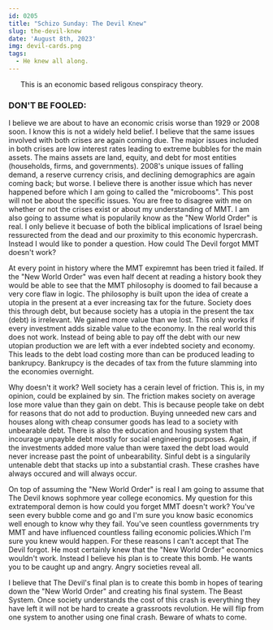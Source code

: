 ```yaml
---
id: 0205
title: "Schizo Sunday: The Devil Knew"
slug: the-devil-knew
date: 'August 8th, 2023'
img: devil-cards.png
tags:
  - He knew all along.
---
```


<p>&nbsp;&nbsp;&nbsp;&nbsp;&nbsp;&nbsp;This is an economic based religous conspiracy theory.

<!--more-->

### DON'T BE FOOLED:

I believe we are about to have an economic crisis worse than 1929 or 2008 soon. I know this is not a widely held belief. I believe that the same issues involved with both crises are again coming due. The major issues included in both crises are low interest rates leading to extreme bubbles for the main assets. The mains assets are land, equity, and debt for most entities (households, firms, and governments). 2008's unique issues of falling demand, a reserve currency crisis, and declining demographics are again coming back; but worse. I believe there is another issue which has never happened before which I am going to called the "microbooms". This post will not be about the specific issues. You are free to disagree with me on whether or not the crises exist or about my understanding of MMT. I am also going to assume what is popularily know as the "New World Order" is real. I only believe it becuase of both the biblical implications of Israel being ressurected from the dead and our proximity to this economic hypercrash. Instead I would like to ponder a question. How could The Devil forgot MMT doesn't work?

At every point in history where the MMT expiremnt has been tried it failed. If the "New World Order" was even half decent at reading a history book they would be able to see that the MMT philosophy is doomed to fail because a very core flaw in logic. The philosophy is built upon the idea of create a utopia in the present at a ever increasing tax for the future. Society does this through debt, but because society has a utopia in the present the tax (debt) is irrelevant. We gained more value than we lost. This only works if every investment adds sizable value to the economy. In the real world this does not work. Instead of being able to pay off the debt with our new utopian production we are left with a ever indebted society and economy. This leads to the debt load costing more than can be produced leading to bankrupcy. Bankrupcy is the decades of tax from the future slamming into the economies overnight.

Why doesn't it work? Well society has a cerain level of friction. This is, in my opinion, could be explained by sin. The friction makes society on average lose more value than they gain on debt. This is because people take on debt for reasons that do not add to production. Buying unneeded new cars and houses along with cheap consumer goods has lead to a society with unbearable debt. There is also the education and housing system that incourage unpayble debt mostly for social engineering purposes. Again, if the investments added more value than were taxed the debt load would never increase past the point of unbearability. Sinful debt is a singularily untenable debt that stacks up into a substantial crash. These crashes have always occured and will always occur.

On top of assuming the "New World Order" is real I am going to assume that The Devil knows sophmore year college economics. My question for this extratemporal demon is how could you forget MMT doesn't work? You've seen every bubble come and go and I'm sure you know basic economics well enough to know why they fail. You've seen countless governments try MMT and have influenced countless failing economic policies.Which I'm sure you knew would happen. For these reasons I can't accept that The Devil forgot. He most certainly knew that the "New World Order" economics wouldn't work. Instead I believe his plan is to create this bomb. He wants you to be caught up and angry. Angry societies reveal all.

I believe that The Devil's final plan is to create this bomb in hopes of tearing down the "New World Order" and creating his final system. The Beast System. Once society understands the cost of this crash is everything they have left it will not be hard to create a grassroots revolution. He will flip from one system to another using one final crash. Beware of whats to come.